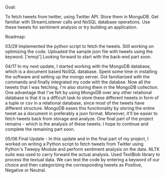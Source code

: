 Goal:

To fetch tweets from twitter, using Twitter API. Store them in MongoDB. Get familiar with StreamListener calls and NoSQL database operations. Use these tweets for sentiment analysis or try building an application.

Roadmap:

03/29
Implemented the python script to fetch the tweets. Still working on optimizing the code.
Uploaded the sample json file with tweets using the keyword. ['emoji'] <Can be replaced with any keyword.>
Looking forward to start with the back-end part soon.

04/17
In my next update, I started working with the MongoDB database, which is a document based NoSQL database. Spent some time in installing the software and setting up the mongo server. Got familiarized with the commands and finally integrated my code with the databse. Now all the tweets that I was fetching, I'm also storing them in the MongoDB collection. One advantage that I've felt by using MongoDB over any other relational database is that it is a difficult task to store these different tweets in form of a tuple or csv in a relational database, since most of the tweets have different structure. MongoDB eases this functionality by storing the entire tweet as a document in preferably a json format. Moreover, it'll be easier to fetch tweets back from storage and analyze.
One final part of the project remains - which is the analysis of these tweets. I hope to continue and complete the remaining part soon.


05/06
Final Update - In this update and in the final part of my project, I worked on writing a Python script to fetch tweets from Twitter using Python's Tweepy Module and perform sentiment analysis on the data. NLTK suite was used to carry forward the actual analysis. Used TextBlob library to process the textual data. We can test the code by entering a keyword of our choice and then categorizing the corresponding tweets as Positive, Negative or Neutral.

